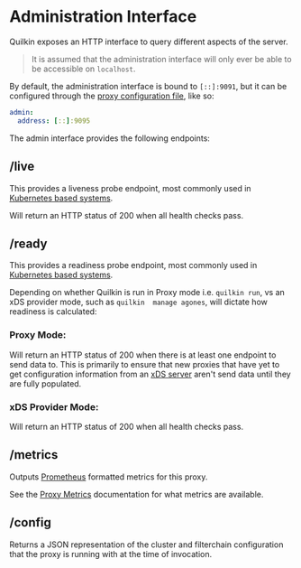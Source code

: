 # Administration Interface

Quilkin exposes an HTTP interface to query different aspects of the server.

> It is assumed that the administration interface will only ever be able to be accessible on `localhost`.

By default, the administration interface is bound to `[::]:9091`, but it can be configured through the 
[proxy configuration file](./proxy-configuration.md), like so:

```yaml
admin:
  address: [::]:9095
```

The admin interface provides the following endpoints:

## /live

This provides a liveness probe endpoint, most commonly used in 
[Kubernetes based systems](https://kubernetes.io/docs/tasks/configure-pod-container/configure-liveness-readiness-startup-probes/#define-a-liveness-command).

Will return an HTTP status of 200 when all health checks pass.

## /ready

This provides a readiness probe endpoint, most commonly used in 
[Kubernetes based systems](https://kubernetes.io/docs/tasks/configure-pod-container/configure-liveness-readiness-startup-probes/#define-readiness-probes).

Depending on whether Quilkin is run in Proxy mode i.e. `quilkin run`, vs an xDS provider mode, such as `quilkin 
manage agones`, will dictate how readiness is calculated: 

### Proxy Mode:

Will return an HTTP status of 200 when there is at least one endpoint to send data to. This is primarily to ensure 
that new proxies that have yet to get configuration information from an [xDS server](./xds.md) aren't send data 
until they are fully populated. 

### xDS Provider Mode:

Will return an HTTP status of 200 when all health checks pass.

## /metrics

Outputs [Prometheus](https://prometheus.io/) formatted metrics for this proxy.

See the [Proxy Metrics](./proxy.md#metrics) documentation for what metrics are available.

## /config

Returns a JSON representation of the cluster and filterchain configuration that the proxy is running
with at the time of invocation.

